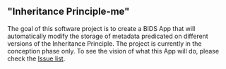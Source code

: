 ## "Inheritance Principle-me"

The goal of this software project is to create a BIDS App
that will automatically modify the storage of metadata
predicated on different versions of the Inheritance Principle.
The project is currently in the conception phase only.
To see the vision of what this App will do,
please check the [Issue list](https://github.com/Lestropie/IP-me/issues).
